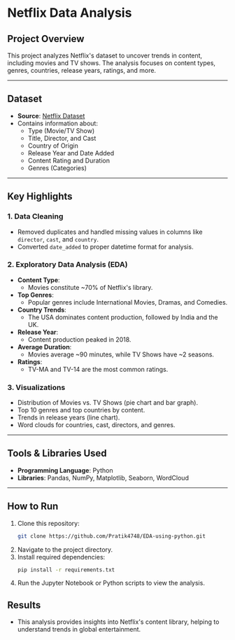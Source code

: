 # **Netflix Data Analysis**

## **Project Overview**  
This project analyzes Netflix's dataset to uncover trends in content, including movies and TV shows. The analysis focuses on content types, genres, countries, release years, ratings, and more.

---

## **Dataset**  
- **Source**: [Netflix Dataset](https://www.kaggle.com/code/chirag9073/netflix-data-analysis)  
- Contains information about:  
  - Type (Movie/TV Show)  
  - Title, Director, and Cast  
  - Country of Origin  
  - Release Year and Date Added  
  - Content Rating and Duration  
  - Genres (Categories)  

---

## **Key Highlights**  
### **1. Data Cleaning**  
- Removed duplicates and handled missing values in columns like `director`, `cast`, and `country`.  
- Converted `date_added` to proper datetime format for analysis.

### **2. Exploratory Data Analysis (EDA)**  
- **Content Type**:  
  - Movies constitute ~70% of Netflix's library.  
- **Top Genres**:  
  - Popular genres include International Movies, Dramas, and Comedies.  
- **Country Trends**:  
  - The USA dominates content production, followed by India and the UK.  
- **Release Year**:  
  - Content production peaked in 2018.  
- **Average Duration**:  
  - Movies average ~90 minutes, while TV Shows have ~2 seasons.  
- **Ratings**:  
  - TV-MA and TV-14 are the most common ratings.  

### **3. Visualizations**  
- Distribution of Movies vs. TV Shows (pie chart and bar graph).  
- Top 10 genres and top countries by content.  
- Trends in release years (line chart).  
- Word clouds for countries, cast, directors, and genres.

---

## **Tools & Libraries Used**  
- **Programming Language**: Python  
- **Libraries**: Pandas, NumPy, Matplotlib, Seaborn, WordCloud  

---

## **How to Run**  
1. Clone this repository:  
   ```bash
   git clone https://github.com/Pratik4748/EDA-using-python.git
2. Navigate to the project directory.
3. Install required dependencies:
    ```bash
   pip install -r requirements.txt
4. Run the Jupyter Notebook or Python scripts to view the analysis.

## **Results**
- This analysis provides insights into Netflix's content library, helping to understand trends in global entertainment.



